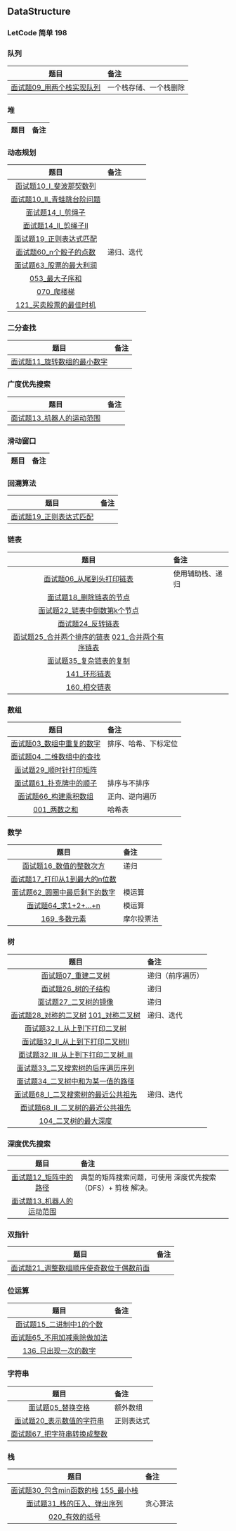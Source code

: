 ## DataStructure
### LetCode 简单 198 

### 队列
题目|备注
:---:|:---|
[面试题09_用两个栈实现队列](JianZhiOffer/面试题09_用两个栈实现队列.py)|一个栈存储、一个栈删除
### 堆
题目|备注
:---:|:---|
### 动态规划
题目|备注
:---:|:---|
[面试题10_I_斐波那契数列](JianZhiOffer/面试题10_I_斐波那契数列.py)|
[面试题10_II_青蛙跳台阶问题](JianZhiOffer/面试题10_II_青蛙跳台阶问题.py)|
[面试题14_I_剪绳子](JianZhiOffer/面试题14_I_剪绳子.py)|
[面试题14_II_剪绳子II](JianZhiOffer/面试题14_II_剪绳子II.py)|
[面试题19_正则表达式匹配](JianZhiOffer/面试题19_正则表达式匹配.py)|
[面试题60_n个骰子的点数](JianZhiOffer/面试题60_n个骰子的点数.py)|递归、迭代|
[面试题63_股票的最大利润](JianZhiOffer/面试题63_股票的最大利润.py)||
[053_最大子序和](LeetCode/053_最大子序和.py)||
[070_爬楼梯](LeetCode/070_爬楼梯.py)||
[121_买卖股票的最佳时机](LeetCode/121_买卖股票的最佳时机.py)||
### 二分查找
题目|备注
:---:|:---|
[面试题11_旋转数组的最小数字](JianZhiOffer/面试题11_旋转数组的最小数字.py)|
### 广度优先搜索
题目|备注
:---:|:---|
[面试题13_机器人的运动范围](JianZhiOffer/面试题13_机器人的运动范围.py)|
### 滑动窗口
题目|备注
:---:|:---|
### 回溯算法
题目|备注
:---:|:---|
[面试题19_正则表达式匹配](JianZhiOffer/面试题19_正则表达式匹配.py)|
### 链表
题目|备注
:---:|:---|
[面试题06_从尾到头打印链表](JianZhiOffer/面试题06_从尾到头打印链表.py)|使用辅助栈、递归
[面试题18_删除链表的节点](JianZhiOffer/面试题18_删除链表的节点.py)|
[面试题22_链表中倒数第k个节点](JianZhiOffer/面试题22_链表中倒数第k个节点.py)|
[面试题24_反转链表](JianZhiOffer/面试题24_反转链表.py)|
[面试题25_合并两个排序的链表](JianZhiOffer/面试题25_合并两个排序的链表.py) [021_合并两个有序链表](LeetCode/021_合并两个有序链表.py)|
[面试题35_复杂链表的复制](JianZhiOffer/面试题35_复杂链表的复制.py)|
[141_环形链表](LeetCode/141_环形链表.py)||
[160_相交链表](LeetCode/160_相交链表.py)||
### 数组
题目|备注
:---:|:---|
[面试题03_数组中重复的数字](JianZhiOffer/面试题03_数组中重复的数字.py)|排序、哈希、下标定位
[面试题04_二维数组中的查找](JianZhiOffer/面试题04_二维数组中的查找.py)|
[面试题29_顺时针打印矩阵](JianZhiOffer/面试题29_顺时针打印矩阵.py)|
[面试题61_扑克牌中的顺子](JianZhiOffer/面试题61_扑克牌中的顺子.py)|排序与不排序|
[面试题66_构建乘积数组](JianZhiOffer/面试题66_构建乘积数组.py)|正向、逆向遍历|
[001_两数之和](LeetCode/001_两数之和.py)|哈希表|
### 数学
题目|备注
:---:|:---|
[面试题16_数值的整数次方](JianZhiOffer/面试题16_数值的整数次方.py)|递归
[面试题17_打印从1到最大的n位数](JianZhiOffer/面试题17_打印从1到最大的n位数.py)|
[面试题62_圆圈中最后剩下的数字](JianZhiOffer/面试题62_圆圈中最后剩下的数字.py)|模运算|
[面试题64_求1+2+…+n](JianZhiOffer/面试题64_求1+2+…+n.py)|模运算|
[169_多数元素](LeetCode/169_多数元素.py)|摩尔投票法|
### 树
题目|备注
:---:|:---|
[面试题07_重建二叉树](JianZhiOffer/面试题07_重建二叉树.py)|递归（前序遍历）
[面试题26_树的子结构](JianZhiOffer/面试题26_树的子结构.py)|递归
[面试题27_二叉树的镜像](JianZhiOffer/面试题27_二叉树的镜像.py)|递归
[面试题28_对称的二叉树](JianZhiOffer/面试题28_对称的二叉树.py) [101_对称二叉树](LeetCode/101_对称二叉树.py)|递归、迭代
[面试题32_I_从上到下打印二叉树](JianZhiOffer/面试题32_I_从上到下打印二叉树.py)|
[面试题32_II_从上到下打印二叉树II](JianZhiOffer/面试题32_II_从上到下打印二叉树II.py)|
[面试题32_III_从上到下打印二叉树_III](JianZhiOffer/面试题32_III_从上到下打印二叉树_III.py)|
[面试题33_二叉搜索树的后序遍历序列](JianZhiOffer/面试题33_二叉搜索树的后序遍历序列.py)|
[面试题34_二叉树中和为某一值的路径](JianZhiOffer/面试题34_二叉树中和为某一值的路径.py)|
[面试题68_I_二叉搜索树的最近公共祖先](JianZhiOffer/面试题68_I_二叉搜索树的最近公共祖先.py)|递归、迭代|
[面试题68_II_二叉树的最近公共祖先](JianZhiOffer/面试题68_II_二叉树的最近公共祖先.py)||
[104_二叉树的最大深度](LeetCode/104_二叉树的最大深度.py)||
### 深度优先搜索
题目|备注
:---:|:---|
[面试题12_矩阵中的路径](JianZhiOffer/面试题12_矩阵中的路径.py)|典型的矩阵搜索问题，可使用 深度优先搜索（DFS）+ 剪枝 解决。
[面试题13_机器人的运动范围](JianZhiOffer/面试题13_机器人的运动范围.py)|
### 双指针
题目|备注
:---:|:---|
[面试题21_调整数组顺序使奇数位于偶数前面](JianZhiOffer/面试题21_调整数组顺序使奇数位于偶数前面.py)|
### 位运算
题目|备注
:---:|:---|
[面试题15_二进制中1的个数](JianZhiOffer/面试题15_二进制中1的个数.py)|
[面试题65_不用加减乘除做加法](JianZhiOffer/面试题65_不用加减乘除做加法.py)|
[136_只出现一次的数字](LeetCode/136_只出现一次的数字.py)||
### 字符串
题目|备注
:---:|:---|
[面试题05_替换空格](JianZhiOffer/面试题05_替换空格.py)|额外数组
[面试题20_表示数值的字符串](JianZhiOffer/面试题20_表示数值的字符串.py)|正则表达式|
[面试题67_把字符串转换成整数](JianZhiOffer/面试题67_把字符串转换成整数.py)||
### 栈
题目|备注
:---:|:---|
[面试题30_包含min函数的栈](JianZhiOffer/面试题30_包含min函数的栈.py) [155_最小栈](LeetCode/155_最小栈.py)|
[面试题31_栈的压入、弹出序列](JianZhiOffer/面试题31_栈的压入、弹出序列.py)|贪心算法
[020_有效的括号](LeetCode/020_有效的括号.py)||